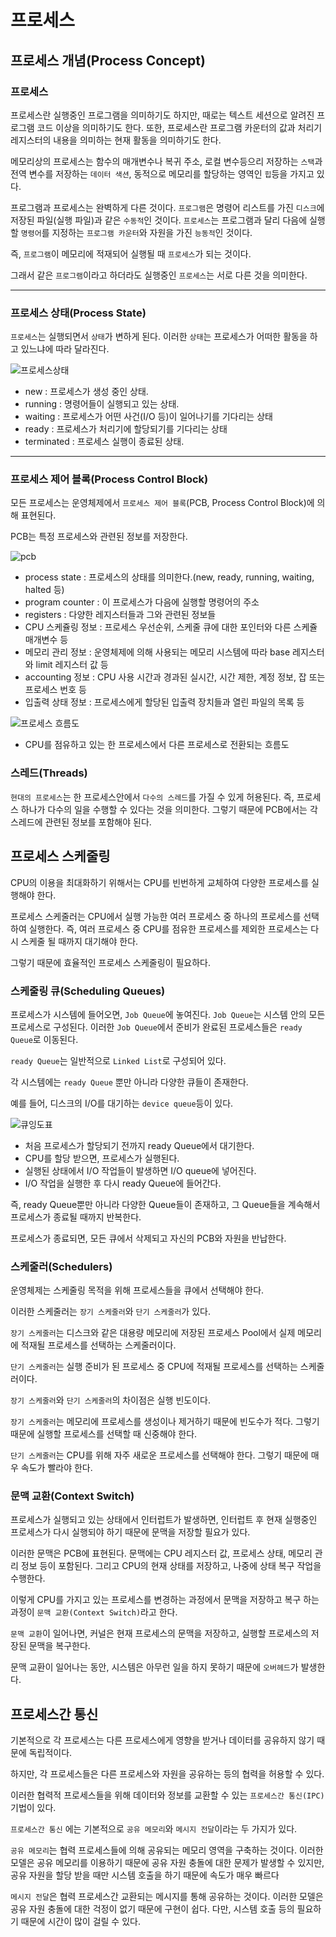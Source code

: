 # 프로세스

## 프로세스 개념(Process Concept)

### 프로세스

프로세스란 실행중인 프로그램을 의미하기도 하지만, 때로는 텍스트 세션으로 알려진 프로그램 코드 이상을 의미하기도 한다.
또한, 프로세스란 프로그램 카운터의 값과 처리기 레지스터의 내용을 의미하는 현재 활동을 의미하기도 한다.

메모리상의 프로세스는 함수의 매개변수나 복귀 주소, 로컬 변수등으리 저장하는 `스택`과 전역 변수를 저장하는 `데이터 색션`,
동적으로 메모리를 할당하는 영역인 `힙`등을 가지고 있다.

프로그램과 프로세스는 완벽하게 다른 것이다.
`프로그램`은 명령어 리스트를 가진 `디스크`에 저장된 파일(실행 파일)과 같은 `수동적`인 것이다.
`프로세스`는 프로그램과 달리 다음에 실행할 `명령어`를 지정하는 `프로그램 카운터`와 자원을 가진 `능동적`인 것이다.

즉, `프로그램`이 메모리에 적재되어 실행될 때 `프로세스`가 되는 것이다.

그래서 같은 `프로그램`이라고 하더라도 실행중인 `프로세스`는 서로 다른 것을 의미한다.

<hr>

### 프로세스 상태(Process State)

`프로세스`는 실행되면서 `상태`가 변하게 된다.
이러한 `상태`는 프로세스가 어떠한 활동을 하고 있느냐에 따라 달라진다.

![프로세스상태](./운영체제_프로세스/0.jpg)

- new : 프로세스가 생성 중인 상태.
- running : 명령어들이 실행되고 있는 상태.
- waiting : 프로세스가 어떤 사건(I/O 등)이 일어나기를 기다리는 상태
- ready : 프로세스가 처리기에 할당되기를 기다리는 상태
- terminated : 프로세스 실행이 종료된 상태.

<hr>

### 프로세스 제어 블록(Process Control Block)

모든 프로세스는 운영체제에서 `프로세스 제어 블록`(PCB, Process Control Block)에 의해 표현된다.

PCB는 특정 프로세스와 관련된 정보를 저장한다.

![pcb](./운영체제_프로세스/1.jpg)

- process state : 프로세스의 상태를 의미한다.(new, ready, running, waiting, halted 등)
- program counter : 이 프로세스가 다음에 실행할 명령어의 주소
- registers : 다양한 레지스터들과 그와 관련된 정보들
- CPU 스케쥴링 정보 : 프로세스 우선순위, 스케줄 큐에 대한 포인터와 다른 스케쥴 매개변수 등
- 메모리 관리 정보 : 운영체제에 의해 사용되는 메모리 시스템에 따라 base 레지스터와 limit 레지스터 값 등
- accounting 정보 : CPU 사용 시간과 경과된 실시간, 시간 제한, 계정 정보, 잡 또는 프로세스 번호 등
- 입출력 상태 정보 : 프로세스에게 할당된 입출력 장치들과 열린 파일의 목록 등

![프로세스 흐름도](./운영체제_프로세스/2.webp)

- CPU를 점유하고 있는 한 프로세스에서 다른 프로세스로 전환되는 흐름도

### 스레드(Threads)

`현대의 프로세스`는 한 프로세스안에서 `다수의 스레드`를 가질 수 있게 허용된다.
즉, 프로세스 하나가 다수의 일을 수행할 수 있다는 것을 의미한다.
그렇기 때문에 PCB에서는 각 스레드에 관련된 정보를 포함해야 된다.

## 프로세스 스케줄링

CPU의 이용을 최대화하기 위해서는 CPU를 빈번하게 교체하여 다양한 프로세스를 실행해야 한다.

프로세스 스케줄러는 CPU에서 실행 가능한 여러 프로세스 중 하나의 프로세스를 선택하여 실행한다.
즉, 여러 프로세스 중 CPU를 점유한 프로세스를 제외한 프로세스는 다시 스케줄 될 때까지 대기해야 한다.

그렇기 때문에 효율적인 프로세스 스케줄링이 필요하다.

### 스케줄링 큐(Scheduling Queues)

프로세스가 시스템에 들어오면, `Job Queue`에 놓여진다.
`Job Queue`는 시스템 안의 모든 프로세스로 구성된다.
이러한 `Job Queue`에서 준비가 완료된 프로세스들은 `ready Queue`로 이동된다.

`ready Queue`는 일반적으로 `Linked List`로 구성되어 있다.

각 시스템에는 `ready Queue` 뿐만 아니라 다양한 큐들이 존재한다.

예를 들어, 디스크의 I/O를 대기하는 `device queue`등이 있다.

![큐잉도표](./운영체제_프로세스/4.png)

- 처음 프로세스가 할당되기 전까지 ready Queue에서 대기한다.
- CPU를 할당 받으면, 프로세스가 실행된다.
- 실행된 상태에서 I/O 작업들이 발생하면 I/O queue에 넣어진다.
- I/O 작업을 실행한 후 다시 ready Queue에 들어간다.

즉, ready Queue뿐만 아니라 다양한 Queue들이 존재하고, 그 Queue들을 계속해서 프로세스가 종료될 때까지 반복한다.

프로세스가 종료되면, 모든 큐에서 삭제되고 자신의 PCB와 자원을 반납한다.

### 스케줄러(Schedulers)

운영체제는 스케줄링 목적을 위해 프로세스들을 큐에서 선택해야 한다.

이러한 스케줄러는 `장기 스케줄러`와 `단기 스케줄러`가 있다.

`장기 스케줄러`는 디스크와 같은 대용량 메모리에 저장된 프로세스 Pool에서 실제 메모리에 적재될 프로세스를 선택하는 스케줄러이다.

`단기 스케줄러`는 실행 준비가 된 프로세스 중 CPU에 적재될 프로세스를 선택하는 스케줄러이다.

`장기 스케줄러`와 `단기 스케줄러`의 차이점은 실행 빈도이다.

`장기 스케줄러`는 메모리에 프로세스를 생성이나 제거하기 때문에 빈도수가 적다. 그렇기 때문에 실행할 프로세스를 선택할 때 신중해야 한다.

`단기 스케줄러`는 CPU를 위해 자주 새로운 프로세스를 선택해야 한다. 그렇기 때문에 매우 속도가 빨라야 한다.

### 문맥 교환(Context Switch)

프로세스가 실행되고 있는 상태에서 인터럽트가 발생하면, 인터럽트 후 현재 실행중인 프로세스가 다시 실행되야 하기 때문에 문맥을 저장할 필요가 있다.

이러한 문맥은 PCB에 표현된다.
문맥에는 CPU 레지스터 값, 프로세스 상태, 메모리 관리 정보 등이 포함된다.
그리고 CPU의 현재 상태를 저장하고, 나중에 상태 복구 작업을 수행한다.

이렇게 CPU를 가지고 있는 프로세스를 변경하는 과정에서 문맥을 저장하고 복구 하는 과정이 `문맥 교환(Context Switch)`라고 한다.

`문맥 교환`이 일어나면, 커널은 현재 프로세스의 문맥을 저장하고, 실행할 프로세스의 저장된 문맥을 복구한다.

문맥 교환이 일어나는 동안, 시스템은 아무런 일을 하지 못하기 때문에 `오버헤드`가 발생한다.

## 프로세스간 통신

기본적으로 각 프로세스는 다른 프로세스에게 영향을 받거나 데이터를 공유하지 않기 때문에 독립적이다.

하지만, 각 프로세스들은 다른 프로세스와 자원을 공유하는 등의 협력을 허용할 수 있다.

이러한 협력적 프로세스들을 위해 데이터와 정보를 교환할 수 있는 `프로세스간 통신(IPC)` 기법이 있다.

`프로세스간 통신` 에는 기본적으로 `공유 메모리`와 `메시지 전달`이라는 두 가지가 있다.

`공유 메모리`는 협력 프로세스들에 의해 공유되는 메모리 영역을 구축하는 것이다.
이러한 모델은 공유 메모리를 이용하기 때문에 공유 자원 충돌에 대한 문제가 발생할 수 있지만, 공유 자원을 할당 받을 때만 시스템 호출을 하기 때문에 속도가 매우 빠르다

`메시지 전달`은 협력 프로세스간 교환되는 메시지를 통해 공유하는 것이다.
이러한 모델은 공유 자원 충돌에 대한 걱정이 없기 때문에 구현이 쉽다. 다만, 시스템 호출 등의 필요하기 때문에 시간이 많이 걸릴 수 있다.
